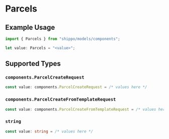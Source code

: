 # Parcels

## Example Usage

```typescript
import { Parcels } from "shippo/models/components";

let value: Parcels = "<value>";
```

## Supported Types

### `components.ParcelCreateRequest`

```typescript
const value: components.ParcelCreateRequest = /* values here */
```

### `components.ParcelCreateFromTemplateRequest`

```typescript
const value: components.ParcelCreateFromTemplateRequest = /* values here */
```

### `string`

```typescript
const value: string = /* values here */
```

